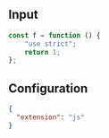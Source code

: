 
## Input
```javascript input
const f = function () {
    "use strict";
    return 1;
};
```

## Configuration
```json configuration
{
  "extension": "js"
}
```
